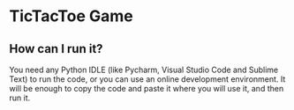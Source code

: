 # TicTacToe Game

## How can I run it?
You need any Python IDLE (like Pycharm, Visual Studio Code and Sublime Text) to run the code, or you can use an online development environment. It will be enough to copy the code and paste it where you will use it, and then run it.
